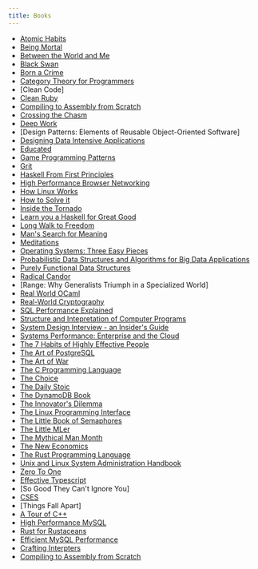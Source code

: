 ```yaml
---
title: Books
---
```


- [Atomic Habits](atomic-habits.md)
- [Being Mortal](being-mortal/_being-mortal.md)
- [Between the World and Me](between-the-world-and-me.md)
- [Black Swan](black-swan.md)
- [Born a Crime](born-a-crime.md)
- [Category Theory for Programmers](category-theory-for-programmers/_category-theory-for-programmers.md)
- [Clean Code]
- [Clean Ruby](clean-ruby.md)
- [Compiling to Assembly from Scratch](compiling-to-assembly-from-scratch.md)
- [Crossing the Chasm](crossing-the-chasm.md)
- [Deep Work](deep-work.md)
- [Design Patterns: Elements of Reusable Object-Oriented Software]
- [Designing Data Intensive Applications](designing-data-intensive-applications/_designing-data-intensive-applications.md)
- [Educated](educated.md)
- [Game Programming Patterns](game-programming-patterns/_game-programming-patterns.md)
- [Grit](grit.md)
- [Haskell From First Principles](haskell-from-first-principles/_haskell-from-first-principles.md)
- [High Performance Browser Networking](high-performance-browser-networking/_high-performance-browser-networking.md)
- [How Linux Works](how-linux-works/_how-linux-works.md)
- [How to Solve it](how-to-solve-it/_how-to-solve-it.md)
- [Inside the Tornado](inside-the-tornado.md)
- [Learn you a Haskell for Great Good](learn-you-a-haskell/_learn-you-a-haskell.md)
- [Long Walk to Freedom](long-walk-to-freedom.md)
- [Man's Search for Meaning](mans-search-for-meaning.md)
- [Meditations](meditations.md)
- [Operating Systems: Three Easy Pieces](operating-systems-three-easy-pieces/_operating-systems-three-easy-pieces.md)
- [Probabilistic Data Structures and Algorithms for Big Data Applications](probabilistic-data-structures-and-algorithms-for-big-data-applications/_probabilistic-data-structures-and-algorithms-for-big-data-applications.md)
- [Purely Functional Data Structures](purely-functional-data-structures/_purely-functional-data-structures.md)
- [Radical Candor](radical-candor.md)
- [Range: Why Generalists Triumph in a Specialized World]
- [Real World OCaml](real-world-ocaml/_real-world-ocaml.md)
- [Real-World Cryptography](real-world-cryptography/_real-world-cryptography.md)
- [SQL Performance Explained](sql-performance-explained/_sql-performance-explained.md)
- [Structure and Intepretation of Computer Programs](structure-and-interpretation-of-computer-programs/_structure-and-interpretation-of-computer-programs.md)
- [System Design Interview - an Insider's Guide](system-design-interview-an-insiders-guide/_system-design-interview-an-insiders-guide.md)
- [Systems Performance: Enterprise and the Cloud](systems-performance-enterprise-and-the-cloud/_systems-performance-enterprise-and-the-cloud.md)
- [The 7 Habits of Highly Effective People](the-seven-habits-of-highly-effective-people.md)
- [The Art of PostgreSQL](the-art-of-postgresql/_the-art-of-postgresql.md)
- [The Art of War](the-art-of-war.md)
- [The C Programming Language](the-c-programming-language/_the-c-programming-language.md)
- [The Choice](the-choice.md)
- [The Daily Stoic](the-daily-stoic/_the-daily-stoic.md)
- [The DynamoDB Book](the-dynamodb-book/_the-dynamodb-book.md)
- [The Innovator's Dilemma](the-innovators-dilemma/_the-innovators-dilemma.md)
- [The Linux Programming Interface](the-linux-programming-interface/_the-linux-programming-interface.md)
- [The Little Book of Semaphores](the-little-book-of-semaphores/_the-little-book-of-semaphores.md)
- [The Little MLer](the-little-mler.md)
- [The Mythical Man Month](the-mythical-man-month.md)
- [The New Economics](the-new-economics.md)
- [The Rust Programming Language](the-rust-programming-language.md)
- [Unix and Linux System Administration
  Handbook](unix-and-linux-system-administration-handbook/_unix-and-linux-system-administration-handbook.md)
- [Zero To One](zero-to-one.md)
- [Effective Typescript](effective-typescript/_effective-typescript.md)
- [So Good They Can't Ignore You]
- [CSES](cses/_cses.md)
- [Things Fall Apart]
- [A Tour of C++](a-tour-of-cpp/_a-tour-of-cpp.md)
- [High Performance MySQL](high-performance-mysql/_high-performance-mysql.md)
- [Rust for Rustaceans](rust-for-rustaceans/_rust-for-rustaceans.md)
- [Efficient MySQL Performance](efficient-mysql-performance/_efficient-mysql-performance.md)
- [Crafting Interpters](crafting-interpreters/_crafting-interpreters.md)
- [Compiling to Assembly from Scratch](compiling-to-assembly-from-scratch/_compiling-to-assembly-from-scratch.md)
